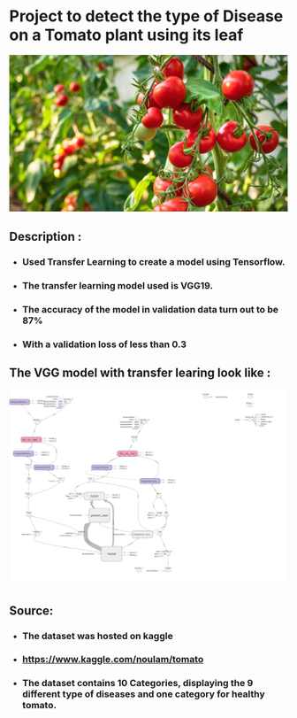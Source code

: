 # Project to detect the type of Disease on a Tomato plant using its leaf 

<img src="./img2.jpg">


## Description : 
* ### Used Transfer Learning to create a model using Tensorflow.
* ### The transfer learning model used is VGG19.
* ### The accuracy of the model in validation data turn out to be 87%
* ### With a validation loss of less than 0.3

## The VGG model with transfer learing look like :

<img src="./train (1).jpg">

## Source:
* ### The dataset was hosted on kaggle
* ###  <https://www.kaggle.com/noulam/tomato>
* ### The dataset contains 10 Categories, displaying the 9 different type of diseases and one category for healthy tomato.


